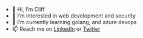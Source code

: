 - 👋 Hi, I’m Cliff
- 👀 I’m interested in web development and security
- 🌱 I’m currently learning golang, and azure devops
- 📫 Reach me on [LinkedIn](https://www.linkedin.com/in/cduffey) or [Twitter](https://www.twitter.com/CliffDuffey2)

<!---
hcduffey/hcduffey is a ✨ special ✨ repository because its `README.md` (this file) appears on your GitHub profile.
You can click the Preview link to take a look at your changes.
--->
